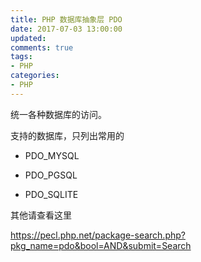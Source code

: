 ```yaml
---
title: PHP 数据库抽象层 PDO
date: 2017-07-03 13:00:00
updated:
comments: true
tags:
- PHP
categories:
- PHP
---
```


统一各种数据库的访问。

<!--more-->

支持的数据库，只列出常用的

* PDO_MYSQL

* PDO_PGSQL

* PDO_SQLITE

其他请查看这里

https://pecl.php.net/package-search.php?pkg_name=pdo&bool=AND&submit=Search
